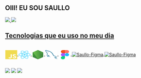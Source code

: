   ## OIII! EU SOU SAULLO

<div>
  <a href="https://beacons.ai/Saullo-Programador">
  <img height="150em" src="https://github-readme-stats.vercel.app/api?username=Saullo-Programador&show_icons=true&theme=neon"/>
  <img height="150em" src="https://github-readme-stats.vercel.app/api/top-langs/?username=Saullo-Programador&hide_progress=true&theme=neon"/>
</div>

## Tecnologias que eu uso no meu dia 

<div style="display: inline_block"><br>
  <img align="center" alt="Saullo-Js" height="30" width="40" src="https://raw.githubusercontent.com/devicons/devicon/master/icons/javascript/javascript-plain.svg">
  <img align="center" alt="Saullo-React" height="30" width="40" src="https://raw.githubusercontent.com/devicons/devicon/master/icons/react/react-original.svg">
  <img align="center" alt="Saullo-Node" height="30" width="40" src="https://raw.githubusercontent.com/devicons/devicon/master/icons/nodejs/nodejs-original.svg">
  <img align="center" alt="Saullo-Python" height="30" width="40" src="https://raw.githubusercontent.com/devicons/devicon/master/icons/mysql/mysql-original.svg">
  <img align="center" alt="Saullo-Figma" height="30" width="40" src="https://raw.githubusercontent.com/devicons/devicon/master/icons/figma/figma-original.svg">
  
  <img align="center" alt="Saullo-Figma" height="30" width="40" src="https://cdn.jsdelivr.net/gh/devicons/devicon/icons/typescript/typescript-original.svg" />
   <img align="center" alt="Saullo-Figma" height="30" width="40" src="https://cdn.jsdelivr.net/gh/devicons/devicon/icons/kotlin/kotlin-original.svg" />
</div>

##

<div> 
  <a href="https://instagram.com/saullo_p1" target="_blank"><img src="https://img.shields.io/badge/-Instagram-%23E4405F?style=for-the-badge&logo=instagram&logoColor=white" target="_blank"></a>
  <a href = "mailto:saullopaulodantasfelipe8@gmail.com"><img src="https://img.shields.io/badge/-Gmail-ffffff?style=for-the-badge&logo=gmail&logoColor=rad" target="_blank"></a>
  <a href="https://www.linkedin.com/in/rafaella-ballerini-45875016a" target="_blank"><img src="https://img.shields.io/badge/-LinkedIn-%230077B5?style=for-the-badge&logo=linkedin&logoColor=white" target="_blank"></a> 
  
</div>
